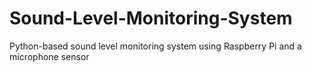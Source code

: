 # Sound-Level-Monitoring-System
Python-based sound level monitoring system using Raspberry Pi and a microphone sensor

